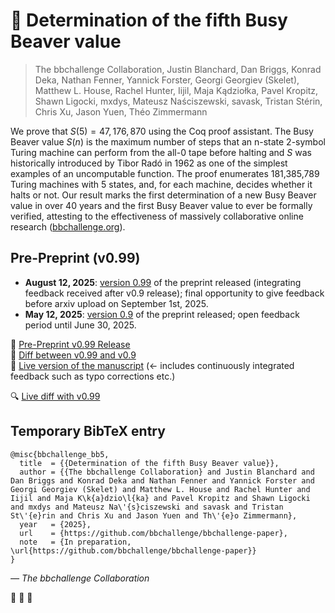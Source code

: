 # 🦫 Determination of the fifth Busy Beaver value

> The bbchallenge Collaboration, Justin Blanchard, Dan Briggs, Konrad Deka, Nathan Fenner, Yannick Forster, Georgi Georgiev (Skelet), Matthew L. House, Rachel Hunter, Iijil, Maja Kądziołka, Pavel Kropitz, Shawn Ligocki, mxdys, Mateusz Naściszewski, savask, Tristan Stérin, Chris Xu, Jason Yuen, Théo Zimmermann

We prove that $S(5) = 47,176,870$ using the Coq proof assistant. The Busy Beaver value $S(n)$ is the maximum number of steps that an n-state 2-symbol Turing machine can perform from the all-0 tape before halting and $S$ was historically introduced by Tibor Radó in 1962 as one of the simplest examples of an uncomputable function.  The proof enumerates 181,385,789 Turing machines with 5 states, and, for each machine, decides whether it halts or not.
    Our result marks the first determination of a new Busy Beaver value in over 40 years and the first Busy Beaver value to ever be formally verified, attesting to the effectiveness of massively collaborative online research ([bbchallenge.org](https://bbchallenge.org)).

## Pre-Preprint (v0.99)

- **August 12, 2025**: [version 0.99](#) of the preprint released (integrating feedback received after v0.9 release); final opportunity to give feedback before arxiv upload on September 1st, 2025.
- **May 12, 2025**: [version 0.9](https://github.com/bbchallenge/bbchallenge-paper/releases/tag/pre-preprint-v0.9) of the preprint released; open feedback period until June 30, 2025.

📎 [Pre-Preprint v0.99 Release](#)  
📎 [Diff between v0.99 and v0.9](#)  
🚧 [Live version of the manuscript](https://github.com/bbchallenge/bbchallenge-paper/blob/build-paper-pdf/bbchallenge-paper.pdf) (<- includes continuously integrated feedback such as typo corrections etc.)

🔍 [Live diff with v0.99](#)

## Temporary BibTeX entry

```
@misc{bbchallenge_bb5,
  title  = {{Determination of the fifth Busy Beaver value}},
  author = {{The bbchallenge Collaboration} and Justin Blanchard and Dan Briggs and Konrad Deka and Nathan Fenner and Yannick Forster and Georgi Georgiev (Skelet) and Matthew L. House and Rachel Hunter and Iijil and Maja K\k{a}dzio\l{ka} and Pavel Kropitz and Shawn Ligocki and mxdys and Mateusz Na\'{s}ciszewski and savask and Tristan St\'{e}rin and Chris Xu and Jason Yuen and Th\'{e}o Zimmermann},
  year   = {2025},
  url    = {https://github.com/bbchallenge/bbchallenge-paper},
  note   = {In preparation, \url{https://github.com/bbchallenge/bbchallenge-paper}}
}
```

_— The bbchallenge Collaboration_

🦫 🦫 🦫
